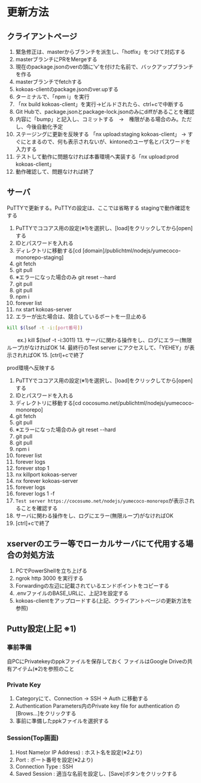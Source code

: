 # 更新方法

## クライアントページ

1. 緊急修正は、masterからブランチを派生し、「hotfix」をつけて対応する
2. masterブランチにPRをMergeする
3. 現在のpackage.jsonのverの頭に'v'を付けた名前で、バックアップブランチを作る
4. masterブランチでfetchする
5. kokoas-clientのpackage.jsonのver.upする
6. ターミナルで、「npm i」を実行
7. 「nx build kokoas-client」を実行→ビルドされたら、ctrl+cで中断する
8. Git Hubで、package.jsonとpackage-lock.jsonのみにdiffがあることを確認
9. 内容に「bump」と記入し、コミットする　→　権限がある場合のみ。ただし、今後自動化予定
10. ステージングに更新を反映する 「nx upload:staging kokoas-client」
    → すぐにとまるので、何も表示されないが、kintoneのユーザ名とパスワードを入力する
11. テストして動作に問題なければ本番環境へ実装する「nx upload:prod kokoas-client」
12. 動作確認して、問題なければ終了

## サーバ

PuTTYで更新する。PuTTYの設定は、ここでは省略する
stagingで動作確認をする

1. PuTTYでココアス用の設定(※1)を選択し、[load]をクリックしてから[open]する
2. IDとパスワードを入れる
3. ディレクトリに移動する[cd [domain]/publichtml/nodejs/yumecoco-monorepo-staging]
4. git fetch
5. git pull
6. ※エラーになった場合のみ git reset --hard
7. git pull
8. git pull
9. npm i
10. forever list
11. nx start kokoas-server
12. エラーが出た場合は、競合しているポートを一旦止める

```bash
kill $(lsof -t -i:[port番号])
```

　　ex.) kill $(lsof -t -i:3011)
13.  サーバに関わる操作をし、ログにエラー(無限ループ)がなければOK
14.  最終行のTest server にアクセスして、「YEHEY」が表示されればOK
15.  [ctrl]+cで終了

prod環境へ反映する

1. PuTTYでココアス用の設定(※1)を選択し、[load]をクリックしてから[open]する
2. IDとパスワードを入れる
3. ディレクトリに移動する[cd cocosumo.net/publichtml/nodejs/yumecoco-monorepo]
4. git fetch
5. git pull
6. ※エラーになった場合のみ git reset --hard
7. git pull
8. git pull
9. npm i
10. forever list
11. forever logs
12. forever stop 1
13. nx killport kokoas-server
14. nx forever kokoas-server
15. forever logs
16. forever logs 1 -f
17. ```Test server https://cocosumo.net/nodejs/yumecoco-monorepo```が表示されることを確認する
18. サーバに関わる操作をし、ログにエラー(無限ループ)がなければOK
19. [ctrl]+cで終了

## xserverのエラー等でローカルサーバにて代用する場合の対処方法

1. PCでPowerShellを立ち上げる
2. ngrok http 3000 を実行する
3. Forwardingの左辺に記載されているエンドポイントをコピーする
4. .envファイルのBASE_URLに、上記3を設定する
5. kokoas-clientをアップロードする(上記、クライアントページの更新方法を参照)

## Putty設定(上記 ※1)

### 事前準備

自PCにPrivatekeyのppkファイルを保存しておく
ファイルはGoogle Driveの共有アイテム(※2)を参照のこと

### Private Key

1. Categoryにて、Connection -> SSH -> Auth に移動する
2. Authentication Parameters内のPrivate key file for authentication の[Brows...]をクリックする
3. 事前に準備したppkファイルを選択する

### Session(Top画面)

1. Host Name(or IP Address) : ホスト名を設定(※2より)
2. Port : ポート番号を設定(※2より)
3. Connection Type : SSH
4. Saved Session : 適当な名前を設定し、[Save]ボタンをクリックする
